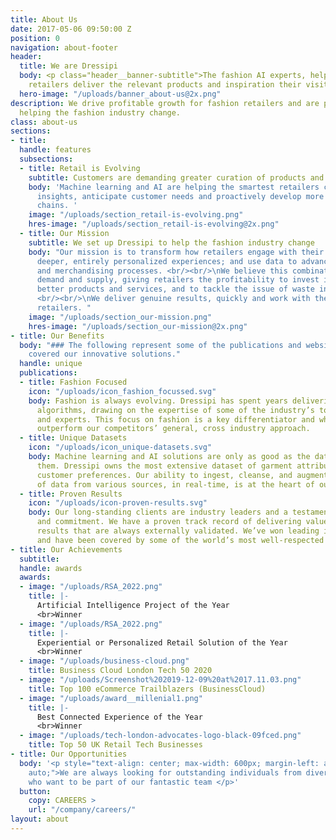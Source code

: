 ```yaml
---
title: About Us
date: 2017-05-06 09:50:00 Z
position: 0
navigation: about-footer
header:
  title: We are Dressipi
  body: <p class="header__banner-subtitle">The fashion AI experts, helping fashion
    retailers deliver the relevant products and inspiration their visitors deserve</p>
  hero-image: "/uploads/banner_about-us@2x.png"
description: We drive profitable growth for fashion retailers and are passionate about
  helping the fashion industry change.
class: about-us
sections:
- title: 
  handle: features
  subsections:
  - title: Retail is Evolving
    subtitle: Customers are demanding greater curation of products and less wastage
    body: 'Machine learning and AI are helping the smartest retailers capture deeper
      insights, anticipate customer needs and proactively develop more efficient supply
      chains. '
    image: "/uploads/section_retail-is-evolving.png"
    hres-image: "/uploads/section_retail-is-evolving@2x.png"
  - title: Our Mission
    subtitle: We set up Dressipi to help the fashion industry change
    body: "Our mission is to transform how retailers engage with their customers through
      deeper, entirely personalized experiences; and use data to advance the buying
      and merchandising processes. <br/><br/>\nWe believe this combination optimizes
      demand and supply, giving retailers the profitability to invest in creating
      better products and services, and to tackle the issue of waste in the industry.
      <br/><br/>\nWe deliver genuine results, quickly and work with the world’s leading
      retailers. "
    image: "/uploads/section_our-mission.png"
    hres-image: "/uploads/section_our-mission@2x.png"
- title: Our Benefits
  body: "### The following represent some of the publications and websites that have
    covered our innovative solutions."
  handle: unique
  publications:
  - title: Fashion Focused
    icon: "/uploads/icon_fashion_focussed.svg"
    body: Fashion is always evolving. Dressipi has spent years delivering fashion-specific
      algorithms, drawing on the expertise of some of the industry’s top stylists
      and experts. This focus on fashion is a key differentiator and why we consistently
      outperform our competitors’ general, cross industry approach.
  - title: Unique Datasets
    icon: "/uploads/icon_unique-datasets.svg"
    body: Machine learning and AI solutions are only as good as the data that feeds
      them. Dressipi owns the most extensive dataset of garment attributes and fashion-specific
      customer preferences. Our ability to ingest, cleanse, and augment huge quantities
      of data from various sources, in real-time, is at the heart of our platform.
  - title: Proven Results
    icon: "/uploads/icon-proven-results.svg"
    body: Our long-standing clients are industry leaders and a testament to our passion
      and commitment. We have a proven track record of delivering value quickly, with
      results that are always externally validated. We’ve won leading industry awards
      and have been covered by some of the world’s most well-respected publications.
- title: Our Achievements
  subtitle: 
  handle: awards
  awards:
  - image: "/uploads/RSA_2022.png"
    title: |-
      Artificial Intelligence Project of the Year
      <br>Winner
  - image: "/uploads/RSA_2022.png"
    title: |-
      Experiential or Personalized Retail Solution of the Year
      <br>Winner
  - image: "/uploads/business-cloud.png"
    title: Business Cloud London Tech 50 2020
  - image: "/uploads/Screenshot%202019-12-09%20at%2017.11.03.png"
    title: Top 100 eCommerce Trailblazers (BusinessCloud)
  - image: "/uploads/award__millenial1.png"
    title: |-
      Best Connected Experience of the Year
      <br>Winner
  - image: "/uploads/tech-london-advocates-logo-black-09fced.png"
    title: Top 50 UK Retail Tech Businesses
- title: Our Opportunities
  body: '<p style="text-align: center; max-width: 600px; margin-left: auto; margin-right:
    auto;">We are always looking for outstanding individuals from diverse backgrounds
    who want to be part of our fantastic team </p>'
  button:
    copy: CAREERS >
    url: "/company/careers/"
layout: about
---
```


